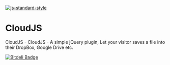 [![js-standard-style](https://img.shields.io/badge/code%20style-standard-brightgreen.svg?style=flat)](https://github.com/feross/standard)
# CloudJS
CloudJS - CloudJS - A simple jQuery plugin, Let your visitor saves a file into their DropBox, Google Drive etc.


[![Bitdeli Badge](https://d2weczhvl823v0.cloudfront.net/webmechanicx/cloudjs/trend.png)](https://bitdeli.com/free "Bitdeli Badge")

